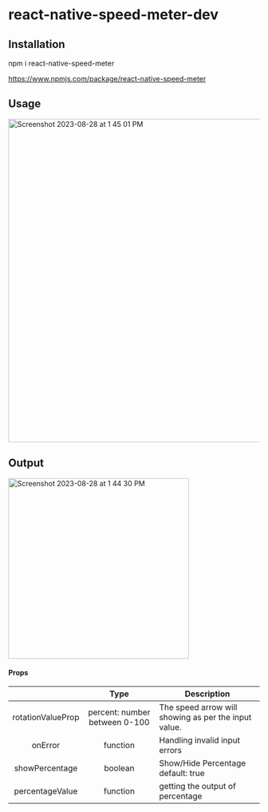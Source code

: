 # react-native-speed-meter-dev

## Installation
npm i react-native-speed-meter

https://www.npmjs.com/package/react-native-speed-meter

## Usage
<img width="648" alt="Screenshot 2023-08-28 at 1 45 01 PM" src="https://github.com/faheem-cmd/react-native-speed-meter-dev/assets/56709898/d1d9af05-301a-4be7-a0e2-1df39e3de47e">

## Output 

<img width="362" alt="Screenshot 2023-08-28 at 1 44 30 PM" src="https://github.com/faheem-cmd/react-native-speed-meter-dev/assets/56709898/c8206de8-5d6e-49a1-b314-ef508d667981">


#### Props

|              |                  Type                   | Description                                                                                         |
| :----------: | :------------------------------------------: | --------------------------------------------------------------------------------------------------- |
| rotationValueProp |               percent: number between 0-100                | The speed arrow will showing as per the input value. |
|   onError    | function                                       | Handling invalid input errors      
|   showPercentage    | boolean                                       | Show/Hide Percentage default: true
|   percentageValue    | function                                       | getting the output of percentage

